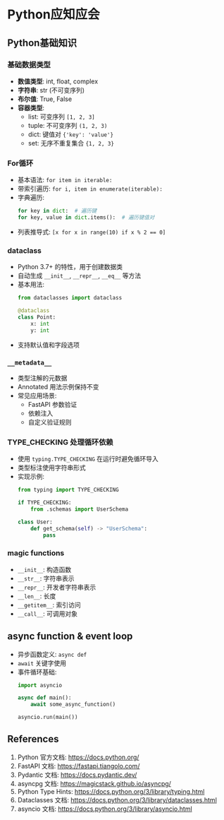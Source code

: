 # Python应知应会

## Python基础知识

### 基础数据类型
- **数值类型**: int, float, complex
- **字符串**: str (不可变序列)
- **布尔值**: True, False
- **容器类型**:
  - list: 可变序列 `[1, 2, 3]`
  - tuple: 不可变序列 `(1, 2, 3)`
  - dict: 键值对 `{'key': 'value'}`
  - set: 无序不重复集合 `{1, 2, 3}`

### For循环
- 基本语法: `for item in iterable:`
- 带索引遍历: `for i, item in enumerate(iterable):`
- 字典遍历:
  ```python
  for key in dict:  # 遍历键
  for key, value in dict.items():  # 遍历键值对
  ```
- 列表推导式: `[x for x in range(10) if x % 2 == 0]`

### dataclass
- Python 3.7+ 的特性，用于创建数据类
- 自动生成 `__init__`, `__repr__`, `__eq__` 等方法
- 基本用法:
  ```python
  from dataclasses import dataclass
  
  @dataclass
  class Point:
      x: int
      y: int
  ```
- 支持默认值和字段选项

### `__metadata__`
- 类型注解的元数据
- Annotated 用法示例保持不变
- 常见应用场景:
  - FastAPI 参数验证
  - 依赖注入
  - 自定义验证规则

### TYPE_CHECKING 处理循环依赖
- 使用 `typing.TYPE_CHECKING` 在运行时避免循环导入
- 类型标注使用字符串形式
- 实现示例:
  ```python
  from typing import TYPE_CHECKING
  
  if TYPE_CHECKING:
      from .schemas import UserSchema
  
  class User:
      def get_schema(self) -> "UserSchema":
          pass
  ```

### magic functions
- `__init__`: 构造函数
- `__str__`: 字符串表示
- `__repr__`: 开发者字符串表示
- `__len__`: 长度
- `__getitem__`: 索引访问
- `__call__`: 可调用对象

## async function & event loop
- 异步函数定义: `async def`
- `await` 关键字使用
- 事件循环基础:
  ```python
  import asyncio
  
  async def main():
      await some_async_function()
  
  asyncio.run(main())
  ```


## References
1. Python 官方文档: https://docs.python.org/
2. FastAPI 文档: https://fastapi.tiangolo.com/
3. Pydantic 文档: https://docs.pydantic.dev/
4. asyncpg 文档: https://magicstack.github.io/asyncpg/
5. Python Type Hints: https://docs.python.org/3/library/typing.html
6. Dataclasses 文档: https://docs.python.org/3/library/dataclasses.html
7. asyncio 文档: https://docs.python.org/3/library/asyncio.html
